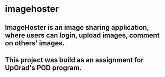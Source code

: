 # imagehoster

## ImageHoster is an image sharing application, where users can login, upload images, comment on others' images.

## This project was build as an assignment for UpGrad's PGD program.
